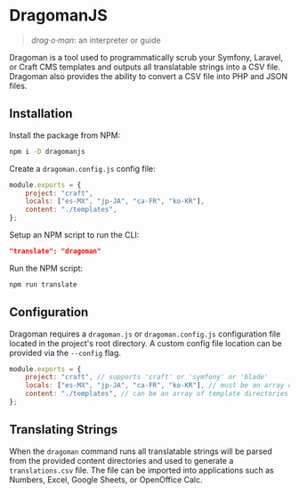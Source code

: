 # DragomanJS

> _drag·o·man_: an interpreter or guide

Dragoman is a tool used to programmatically scrub your Symfony, Laravel, or Craft CMS templates and outputs all translatable strings into a CSV file. Dragoman also provides the ability to convert a CSV file into PHP and JSON files.

## Installation

Install the package from NPM:

```bash
npm i -D dragomanjs
```

Create a `dragoman.config.js` config file:

```javascript
module.exports = {
    project: "craft",
    locals: ["es-MX", "jp-JA", "ca-FR", "ko-KR"],
    content: "./templates",
};
```

Setup an NPM script to run the CLI:

```json
"translate": "dragoman"
```

Run the NPM script:

```bash
npm run translate
```

## Configuration

Dragoman requires a `dragoman.js` or `dragoman.config.js` configuration file located in the project's root directory. A custom config file location can be provided via the `--config` flag.

```javascript
module.exports = {
    project: "craft", // supports 'craft' or 'symfony' or 'blade'
    locals: ["es-MX", "jp-JA", "ca-FR", "ko-KR"], // must be an array of strings
    content: "./templates", // can be an array of template directories
};
```

## Translating Strings

When the `dragoman` command runs all translatable strings will be parsed from the provided content directories and used to generate a `translations.csv` file. The file can be imported into applications such as Numbers, Excel, Google Sheets, or OpenOffice Calc.
